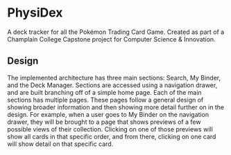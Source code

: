 # PhysiDex
A deck tracker for all the Pokémon Trading Card Game. Created as part of a Champlain College Capstone project for Computer Science & Innovation. 

## Design

The implemented architecture has three main sections: Search, My Binder, and the Deck Manager. Sections are accessed using a navigation drawer, and are built branching off of a simple home page. Each of the main sections has multiple pages. These pages follow a general design of showing broader information and then showing more detail further on in the design. For example, when a user goes to My Binder on the navigation drawer, they will be brought to a page that shows previews of a few possible views of their collection. Clicking on one of those previews will show all cards in that specific order, and from there, clicking on one card will show detail on that specific card. 

